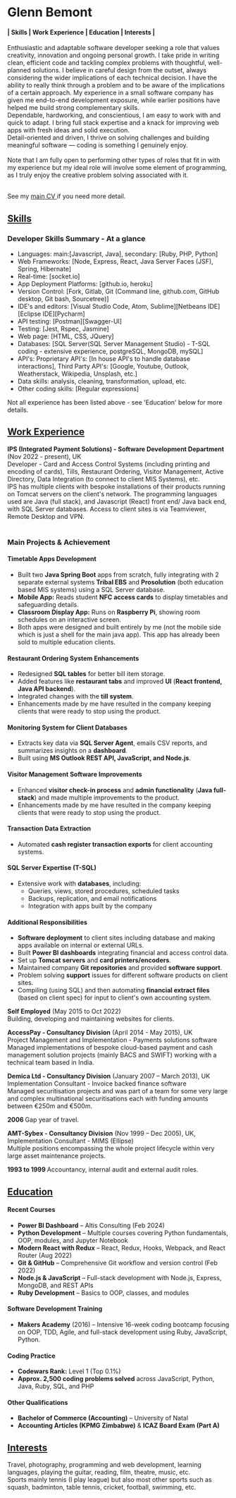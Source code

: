 # Glenn Bemont

<div id="TOC"><h4>
   | <a href="#skills">Skills </a>| 
   <a href="#Work Experience"> Work Experience </a>| 
   <a href="#Education"> Education </a>| 
   <a href="#Interests"> Interests </a>| </h4>
</div>
Enthusiastic and adaptable software developer seeking a role that values creativity, innovation and ongoing personal growth. I take pride in writing clean, efficient code and tackling complex problems with thoughtful, well-planned solutions. I believe in careful design from the outset, always considering the wider implications of each technical decision. I have the ability to really think through a problem and to be aware of the implications of a certain approach.
My experience in a small software company has given me end-to-end development exposure, while earlier positions have helped me build strong complementary skills.<br>
Dependable, hardworking, and conscientious, I am easy to work with and quick to adapt. I bring full stack expertise and a knack for improving web apps with fresh ideas and solid execution.<br>
Detail-oriented and driven, I thrive on solving challenges and building meaningful software — coding is something I genuinely enjoy.<br><br>
Note that I am fully open to performing other types of roles that fit in with my experience but my ideal role will involve some element of programming, as I truly enjoy the creative problem solving associated with it.<br><br>

See my <a href="https://github.com/glynester/cv" target="_blank"> main CV </a> if you need more detail.

<div id="skills"><h2><a href="#TOC">Skills</a></h2></div>


<h3>Developer Skills Summary - At a glance</h3>

<ul>
   <li>Languages: main:[Javascript, Java], secondary: [Ruby, PHP, Python]</li>
   <li>Web Frameworks: [Node, Express, React, Java Server Faces (JSF), Spring, Hibernate]</li>
   <li>Real-time: [socket.io]</li>
   <li>App Deployment Platforms: [github.io, heroku]</li>
   <li>Version Control: [Fork, Gitlab, Git (Command line, github.com, GitHub desktop, Git bash, Sourcetree)]</li>
   <li>IDE's and editors: [Visual Studio Code, Atom, Sublime][Netbeans IDE][Eclipse IDE][Pycharm]</li>
   <li>API testing: [Postman][Swagger-UI]</li>
   <li>Testing: [Jest, Rspec, Jasmine]</li>
   <li>Web page: [HTML, CSS, JQuery]</li>
   <li>Databases: [SQL Server(SQL Server Management Studio) - T-SQL coding - extensive experience, postgreSQL, MongoDB, mySQL]</li>
   <li>API's: Proprietary API's: [In house API's to handle database interactions],  Third Party API's: [Google, Youtube, Outlook, Weatherstack, Wikipedia, Unsplash, etc.]</li>
   <li>Data skills: analysis, cleaning, transformation, upload, etc.</li>
   <li>Other coding skills: [Regular expressions]</li>   
</ul>
<p>Not all experience has been listed above - see 'Education' below for more details.</p>
   
<div id="Work Experience"><h2><a href="#TOC">Work Experience</a></h2></div>

<b>IPS (Integrated Payment Solutions) - Software Development Department</b> (Nov 2022 - present), UK<br>
Developer - Card and Access Control Systems (including printing and encoding of cards), Tills, Restaurant Ordering, Visitor Management, Active Directory, Data Integration (to connect to client MIS Systems), etc.<br>
IPS has multiple clients with bespoke installations of their products running on Tomcat servers on the client's network. The programming languages used are Java (full stack), and Javascript (React) front end/ Java back end, with SQL Server databases.
Access to client sites is via Teamviewer, Remote Desktop and VPN.<br><br> 

<h3>Main Projects & Achievement</h3>

#### Timetable Apps Development  
- Built two **Java Spring Boot** apps from scratch, fully integrating with 2 separate external systems **Tribal EBS** and **Prosolution** (both education based MIS systems) using a SQL Server database.
- **Mobile App:** Reads student **NFC access cards** to display timetables and safeguarding details.  
- **Classroom Display App:** Runs on **Raspberry Pi**, showing room schedules on an interactive screen.
- Both apps were designed and built entirely by me (not the mobile side which is just a shell for the main java app). This app has already been sold to multiple education clients. 

#### Restaurant Ordering System Enhancements  
- Redesigned **SQL tables** for better bill item storage.  
- Added features like **restaurant tabs** and improved **UI** (**React frontend, Java API backend**).  
- Integrated changes with the **till system**.
- Enhancements made by me have resulted in the company keeping clients that were ready to stop using the product. 

#### Monitoring System for Client Databases  
- Extracts key data via **SQL Server Agent**, emails CSV reports, and summarizes insights on a **dashboard**.  
- Built using **MS Outlook REST API, JavaScript, and Node.js**.  

#### Visitor Management Software Improvements  
- Enhanced **visitor check-in process** and **admin functionality** (**Java full-stack**) and made multiple improvements to the product.
- Enhancements made by me have resulted in the company keeping clients that were ready to stop using the product.   

#### Transaction Data Extraction  
- Automated **cash register transaction exports** for client accounting systems.  

#### SQL Server Expertise (T-SQL)
- Extensive work with **databases**, including:  
  - Queries, views, stored procedures, scheduled tasks  
  - Backups, replication, and email notifications
  - Integration with apps built by the company 

#### Additional Responsibilities  
- **Software deployment** to client sites including database and making apps available on internal or external URLs. 
- Built **Power BI dashboards** integrating financial and access control data.  
- Set up **Tomcat servers** and **card printers/encoders**.  
- Maintained company **Git repositories** and provided **software support**.
- Problem solving **support** issues for different software products on client sites.
- Compiling (using SQL) and then automating **financial extract files** (based on client spec) for input to client's own accounting system.

<b>Self Employed</b> (May 2015 to Oct 2022)<br>
Building, developing and maintaining websites for clients.
   
<b>AccessPay - Consultancy Division</b> (April 2014 - May 2015), UK<br>
Project Management and Implementation - Payments solutions software<br>
Managed implementations of bespoke cloud-based payment and cash management solution projects (mainly BACS and SWIFT) working with a technical team based in India.<br> 

<b>Demica Ltd - Consultancy Division</b> (January 2007 – March 2013), UK<br>
Implementation Consultant - Invoice backed finance software<br>
Managed securitisation projects and was part of a team for some very large and complex multinational securitisations each with funding amounts between €250m and €500m.<br>

<b>2006 </b> Gap year of travel.

<b>AMT-Sybex - Consultancy Division</b> (Nov 1999 – Dec 2005), UK,<br>
Implementation Consultant - MIMS (Ellipse)<br>
Multiple positions encompassing the whole project lifecycle within very large asset maintenance projects.<br> 

<b>1993 to 1999 </b> Accountancy, internal audit and external audit roles.

<div id="Education"><h2><a href="#TOC">Education</a></h2></div>

#### Recent Courses  
- **Power BI Dashboard** – Altis Consulting (Feb 2024)  
- **Python Development** – Multiple courses covering Python fundamentals, OOP, modules, and Jupyter Notebook  
- **Modern React with Redux** – React, Redux, Hooks, Webpack, and React Router (Aug 2022)  
- **Git & GitHub** – Comprehensive Git workflow and version control (Feb 2022)  
- **Node.js & JavaScript** – Full-stack development with Node.js, Express, MongoDB, and REST APIs  
- **Ruby Development** – Basics to OOP, classes, and modules  

#### Software Development Training  
- **Makers Academy** (2016) – Intensive 16-week coding bootcamp focusing on OOP, TDD, Agile, and full-stack development using Ruby, JavaScript, Python. 

#### Coding Practice  
- **Codewars Rank:** Level 1 (Top 0.1%)  
- **Approx. 2,500 coding problems solved** across JavaScript, Python, Java, Ruby, SQL, and PHP  

#### Other Qualifications  
- **Bachelor of Commerce (Accounting)** – University of Natal  
- **Accounting Articles (KPMG Zimbabwe)** & **ICAZ Board Exam (Part A)**  
   
<div id="Interests"><h2><a href="#TOC">Interests</a></h2></div>
Travel, photography, programming and web development, learning languages, playing the guitar, reading, film, theatre, music, etc.<br>
Sports mainly tennis (I play league) but also most other sports such as squash, badminton, table tennis, cricket, football, swimming, etc.<br>
